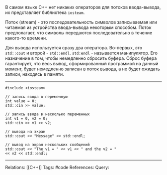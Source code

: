В самом языке C++ нет никаких операторов для потоков ввода-вывода, их представляет библиотека `iosteam`. 

Поток (stream) - это последовательность символов записываемая или читаемая из устройства ввода-вывода некоторым способом. Поток предполагает, что символы передаются последовательно в течение какого-то времени. 

Для вывода используется сразу два оператора. Во-первых, это `std::cout` и второй - `std::endl`. `std:endl` - называется манипулятор. Его назначение в том, чтобы немедленно сбросить буфера. Сброс буфера гарантирует, что весь вывод, сформированный программой на данный момент, будет немедленно записан в поток вывода, а не будет ожидать записи, находясь в памяти. 

___
```
#include <iosteam>

// запись ввода в переменную
int value = 0;
std::cin >> value;

// запись ввода в несколько переменных
int v1 = 0, v2 = 0;
std::cin >> v1 >> v2;

// вывода на экран
std::cout << "Message" << std::endl;

// вывод на экран нескольких сообщений
std::cout << "The v1 = " << v1 << " and the v2 = " 
<< v2 << std::endl;

```
___
Relations: [[C++]] 
Tags: #code
References: 
Query: 